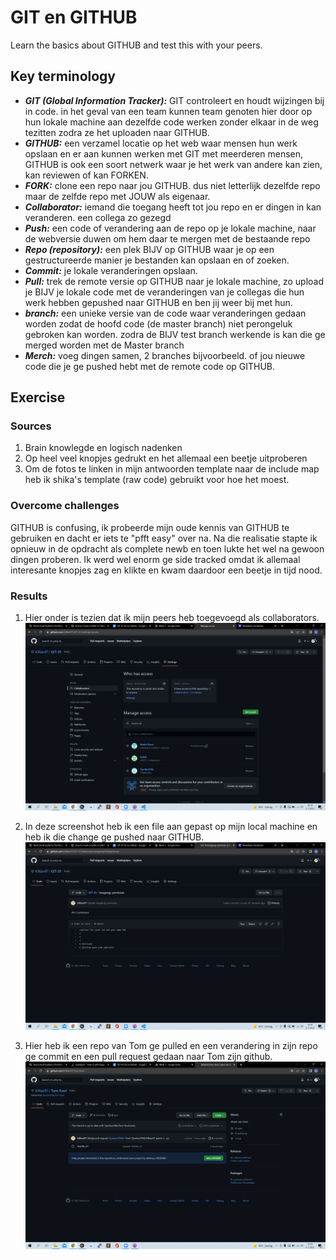 # GIT en GITHUB
Learn the basics about GITHUB and test this with your peers.

## Key terminology
- ***GIT (Global Information Tracker):*** GIT controleert en houdt wijzingen bij in code. in het geval van een team kunnen team genoten hier door op hun lokale machine aan dezelfde code werken zonder elkaar in de weg tezitten zodra ze het uploaden naar GITHUB.
- ***GITHUB:*** een verzamel locatie op het web waar mensen hun werk opslaan en er aan kunnen werken met GIT met meerderen mensen, GITHUB is ook een soort netwerk waar je het werk van andere kan zien, kan reviewen of kan FORKEN.
- ***FORK:*** clone een repo naar jou GITHUB. dus niet letterlijk dezelfde repo maar de zelfde repo met JOUW als eigenaar.
- ***Collaborator:*** iemand die toegang heeft tot jou repo en er dingen in kan veranderen. een collega zo gezegd
- ***Push:*** een code of verandering aan de repo op je lokale machine, naar de webversie duwen om hem daar te mergen met de bestaande repo
- ***Repo (repository):*** een plek BIJV op GITHUB waar je op een gestructureerde manier je bestanden kan opslaan en of zoeken.
- ***Commit:*** je lokale veranderingen opslaan.
- ***Pull:*** trek de remote versie op GITHUB naar je lokale machine, zo upload je BIJV je lokale code met de veranderingen van je collegas die hun werk hebben gepushed naar GITHUB en ben jij weer bij met hun.
- ***branch:*** een unieke versie van de code waar veranderingen gedaan worden zodat de hoofd code (de master branch) niet perongeluk gebroken kan worden. zodra de BIJV test branch werkende is kan die ge merged worden met de Master branch
- ***Merch:*** voeg dingen samen, 2 branches bijvoorbeeld. of jou nieuwe code die je ge pushed hebt met de remote code op GITHUB.




## Exercise
### Sources
1. Brain knowlegde en logisch nadenken
2. Op heel veel knopjes gedrukt en het allemaal een beetje uitproberen
3. Om de fotos te linken in mijn antwoorden template naar de include map heb ik shika's template (raw code) gebruikt voor hoe het moest. 

### Overcome challenges
GITHUB is confusing, ik probeerde mijn oude kennis van GITHUB te gebruiken en dacht er iets te "pfft easy" over na. Na die realisatie stapte ik opnieuw in de opdracht als complete newb en toen lukte het wel na gewoon dingen proberen.
Ik werd wel enorm ge side tracked omdat ik allemaal interesante knopjes zag en klikte en kwam daardoor een beetje in tijd nood.

### Results
1. Hier onder is tezien dat ik mijn peers heb toegevoegd als collaborators.
![SS](../../00_includes/GIT-01/permission%20proof.png)

2. In deze screenshot heb ik een file aan gepast op mijn local machine en heb ik die change ge pushed naar GITHUB.
![SS](../../00_includes/GIT-01/push%20code%20proof.png)

3. Hier heb ik een repo van Tom ge pulled en een verandering in zijn repo ge commit en een pull request gedaan naar Tom zijn github.
![SS](../../00_includes/GIT-01/clone%20proof.png)